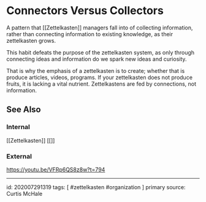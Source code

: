 # Connectors Versus Collectors
A pattern that [[Zettelkasten]] managers fall into of collecting information, rather than connecting information to existing knowledge, as their zettelkasten grows. 

This habit defeats the purpose of the zettelkasten system, as only through connecting ideas and information do we spark new ideas and curiosity.

That is why the emphasis of a zettelkasten is to create; whether that is produce articles, videos, programs. If your zettelkasten does not produce fruits, it is lacking a vital nutrient. Zettelkastens are fed by connections, not information.

## See Also
### Internal
[[Zettelkasten]]
[[]]

### External
https://youtu.be/VFRp6QS8z8w?t=794


---

id: 202007291319
tags: [ #zettelkasten #organization ]
primary source: Curtis McHale